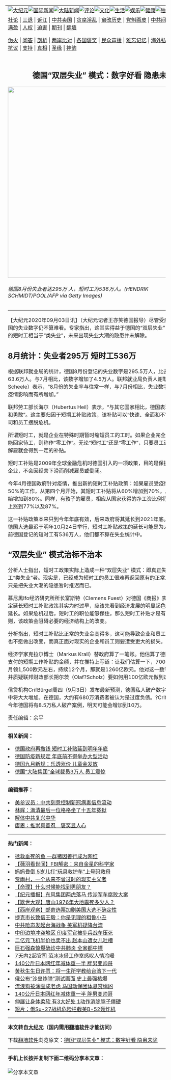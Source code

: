 <a name="1" id="1" target="_blank"></a><span id="1"></span>
<table align=center border="0"><tr><td colspan="2" VALIGN=TOP><a href="https://github.com/jjctll335/djy/blob/master/gb/nsc413.md#1"><img src="https://raw.githubusercontent.com/jjctll335/www/master/t/djy/1.jpg" title="大纪元"></a><a href="https://github.com/jjctll335/djy/blob/master/gb/n24hr.md#1"><img src="https://raw.githubusercontent.com/jjctll335/www/master/t/djy/3.jpg" title="国际新闻"></a><a href="https://github.com/jjctll335/djy/blob/master/gb/nsc413.md#1"><img src="https://raw.githubusercontent.com/jjctll335/www/master/t/djy/4.jpg" title="大陆新闻"></a><a href="https://github.com/jjctll335/djy/blob/master/gb/news392.md#1"><img src="https://raw.githubusercontent.com/jjctll335/www/master/t/djy/5.jpg" title="评论"></a><a href="https://github.com/jjctll335/djy/blob/master/gb/news2007.md#1"><img src="https://raw.githubusercontent.com/jjctll335/www/master/t/djy/6.jpg" title="文化"></a><a href="https://github.com/jjctll335/djy/blob/master/gb/news2008.md#1"><img src="https://raw.githubusercontent.com/jjctll335/www/master/t/djy/7.jpg" title="生活"></a><a href="https://github.com/jjctll335/djy/blob/master/gb/ncyule.md#1"><img src="https://raw.githubusercontent.com/jjctll335/www/master/t/djy/8.jpg" title="娱乐"></a><a href="https://github.com/jjctll335/djy/blob/master/gb/nsc1002.md#1"><img src="https://raw.githubusercontent.com/jjctll335/www/master/t/djy/9.jpg" title="健康"><a href="https://github.com/jjctll335/djy/blob/master/gb/nf6092.md#1"><img src="https://raw.githubusercontent.com/jjctll335/www/master/t/djy/10a.jpg" title="独家"></a><a href="https://github.com/jjctll335/djy/blob/master/gb/nf4514.md#1"><img src="https://raw.githubusercontent.com/jjctll335/www/master/t/djy/12a.jpg" title="头条"></a></td></tr>
<tr><td colspan="2" VALIGN=TOP><a target="_blank" href="https://github.com/jjctll335/djy/blob/master/gb/9p.md#1">社论</a> | <a target="_blank" href="https://github.com/jjctll335/djy/blob/master/gb/nf5657.md#1">三退</a> | <a target="_blank" href="https://github.com/jjctll335/djy/blob/master/gb/nf6124.md#1">诉江</a> | <a target="_blank" href="https://github.com/jjctll335/djy/blob/master/gb/nf1176117.md#1">中共卖国</a> | <a target="_blank" href="https://github.com/jjctll335/djy/blob/master/gb/nf5773.md#1">贪腐淫乱</a> | <a target="_blank" href="https://github.com/jjctll335/djy/blob/master/gb/nf1176115.md#1">窜改历史</a> | <a target="_blank" href="https://github.com/jjctll335/djy/blob/master/gb/nf1176107.md#1">党魁画皮</a> | <a target="_blank" href="https://github.com/jjctll335/djy/blob/master/gb/nf1320400.md#1">中共间谍</a> | <a target="_blank" href="https://github.com/jjctll335/djy/blob/master/gb/nf1176114.md#1">破坏传统</a> | <a target="_blank" href="https://github.com/jjctll335/ntdtv/blob/master/gb/prog447_1.md#1">恶贯满盈</a> | <a target="_blank" href="https://github.com/jjctll335/djy/blob/master/gb/ncid278.md#1">人权</a> | <a target="_blank" href="https://github.com/jjctll335/djy/blob/master/gb/nf1176111.md#1">迫害</a> | <a target="_blank" href="https://gitlab.com/szzdlab/mh-qikan/blob/master/README.md#1">期刊</a> | <a target="_blank" href="https://github.com/jjctll335/www/blob/master/README.md?zsrh#8">翻墙</a></p><p><a target="_blank" href="https://github.com/jjctll335/djy/blob/master/gb/nf5562.md#1">伪火</a> | <a target="_blank" href="https://github.com/jjctll335/djy/blob/master/gb/nf4378.md#1">问答</a> | <a target="_blank" href="https://github.com/jjctll335/djy/blob/master/gb/nf5792.md#1">剖析</a> | <a target="_blank" href="https://github.com/jjctll335/djy/blob/master/gb/nf5735.md#1">两岸比对</a> | <a target="_blank" href="https://github.com/jjctll335/djy/blob/master/gb/nf6119.md#1">各国褒奖</a> | <a target="_blank" href="https://github.com/jjctll335/djy/blob/master/gb/nf6120.md#1">民众声援</a> | <a target="_blank" href="https://github.com/jjctll335/djy/blob/master/gb/nf1188594.md#1">难忘记忆</a> | <a target="_blank" href="https://github.com/jjctll335/djy/blob/master/gb/nf3180.md#1">海外弘传</a> | <a target="_blank" href="https://github.com/jjctll335/djy/blob/master/gb/nf5410.md#1">万人上访</a> | <a target="_blank" href="https://github.com/jjctll335/ntdtv/blob/master/gb/prog1530_1.md#1">和平抗议</a> | <a target="_blank" href="https://github.com/jjctll335/djy/blob/master/gb/nf4386.md#1">支持</a> | <a target="_blank" href="https://github.com/jjctll335/djy/blob/master/gb/nf4389.md#1">真相</a> | <a target="_blank" href="https://github.com/jjctll335/djy/blob/master/gb/nf5790.md#1">圣缘</a> | <a target="_blank" href="https://github.com/jjctll335/djy/blob/master/gb/nf4786.md#1">神韵</a></td></tr>
<tr><td VALIGN=TOP width="626"><h2 align=center>德国“双层失业” 模式：数字好看 隐患未除</h2>
<img width="600" src="https://i.epochtimes.com/assets/uploads/2020/09/GettyImages-1210704002-600x400.jpg" />
<h6>德国8月份失业者达295万 人，短时工为536万人。(HENDRIK SCHMIDT/POOL/AFP via Getty Images)
</h6>
<hr>
	<p>【大纪元2020年09月03日讯】（大纪元记者王亦笑<ahref="https://github.com/jjctll335/djy/blob/master/gb/tag/%E5%BE%B7%E5%9B%BD.md#1">德国</a>报导）尽管受疫情拖累，德国的失业数字仍不算难看。专家指出，这其实得益于德国的“双层失业” 模式，但德国的短时工相当于“类失业”，未来出现失业大潮的隐患并未解除。</p>
<h2>8月统计：失业者295万 短时工536万</h2>
<p>根据联邦就业局的统计，<ahref="https://github.com/jjctll335/djy/blob/master/gb/tag/%E5%BE%B7%E5%9B%BD.md#1">德国</a>8月份登记的失业数字是295.5万人，比去年同期增加63.6万人。与7月相比，该数字增加了4.5万人。联邦就业局负责人谢勒（Detlef Scheele）表示，“8月份的失业率与往常一样，与7月份相比，失业数字没有因为受疫情影响而有所增加。”</p>
<p>联邦劳工部长海尔（Hubertus Heil）表示，“与其它国家相比，德国表现得非常健壮和勇敢”。这主要归因于短期工补贴政策，该补贴可以“快速、全面和不官僚地”帮助公司和员工摆脱危机。</p>
<p>所谓短时工，就是企业在特殊时期暂时缩短员工的工时。如果企业完全停工，员工只能回家待工，则称作“零工作”。无论“短时工”还是“零工作”，只要员工还没有被企业解雇就会得到一定的补贴。</p>
<p>短时工补贴是2009年全球金融危机时德国引入的一项政策，目的是保护陷入困境的企业，不会因经营下滑而削减雇员或倒闭。</p>
<p>今年4月德国政府针对疫情，推出新的短时工补贴政策：如果雇员受疫情影响缩减了50%的工作，从第四个月开始，其短时工补贴将从60%增加到70%，从第七个月开始增加到80%。同样，有孩子的雇员，相应从国家获得的净工资比例将从67%逐步上涨到77%以及87%。</p>
<p>这一补贴政策本来只到今年年底有效，后来政府将其延长到2021年底。德媒分析，德国大选最迟于明年10月24日举行，短时工补贴政策的延长可能是为大选考虑。目前德国登记的短时工有536万人，他们都不算在失业统计中。</p>
<h2>“双层失业” 模式治标不治本</h2>
<p>分析人士指出，短时工政策实际上造成一种“双层失业” 模式：即真正失业者加上短时工“类失业”者。现实是，已经成为短时工的员工很难再返回原有的正常工作。短时工只是把失业大潮的隐患暂时推迟而已。</p>
<p>慕尼黑Ifo经济研究所所长富斯特（Clemens Fuest）对德国《商报》表示，现在就决定延长短时工补贴政策其实为时过早，应该先看到经济发展的明显起色，再决定是否延长。如果危机过后，短时工的职位能够保住，那么短时工补贴才是有意义的。否则，该政策会阻碍必要的经济结构上的改变。</p>
<p>分析指出，短时工补贴比正常的失业金高得多，这可能导致企业和员工宁可维持现状也不愿做出改变，而真正面对现实的企业和员工则要遭受更大的损失。</p>
<p>经济学家克拉尔博士（Markus Krall）替政府算了一笔账。他估算了德国纳税人将要支付的短期工作补贴的金额，并在推特上写道：让我们估算一下，700万短时工，每月领1,500欧元左右，持续12个月，那就是1260亿欧元。他对这一数字感到惊讶，并质疑联邦财政部长朔尔茨（Olaf?Scholz）要如何用100亿欧元做到这一点。</p>
<p>信贷机构CrifBürgel周四（9月3日）发布最新预测，德国私人破产数字在未来几个月中将大大增加。在德国，大约有680万消费者被认为是过度负债。?CrifBürgel预计，今年德国将有8.5万私人破产案例，明天可能会增加到10万。</p>
<p>责任编辑：余平</p>
	
<hr>


<strong>相关新闻：</strong>
<li><a href="https://github.com/jjctll335/djy/blob/master/gb/20/8/26/n12358869.md#1">德国政府再撒钱 短时工补贴延到明年年底</a></li>
<li><a href="https://github.com/jjctll335/djy/blob/master/gb/20/8/27/n12361478.md#1">德国防疫新规定 年底前不得举办大型活动</a></li>
<li><a href="https://github.com/jjctll335/djy/blob/master/gb/20/8/31/n12370887.md#1">德国九月新规：乐透涨价 儿童金发放</a></li>
<li><a href="https://github.com/jjctll335/djy/blob/master/gb/20/9/1/n12373642.md#1">德国“大陆集团”全球裁员3万人 员工震惊</a></li>
<hr>


<strong>编辑推荐：</strong>
<li><a href="https://github.com/onzhi266/djy/blob/master/gb/20/2/22/n11887949.md#1">美参议员：中共刻意控制新冠病毒信息流动</a></li>
<li><a href="https://github.com/tsiac2612/djy/blob/master/gb/18/12/21/n10925502.md#1" target="_blank">林辉：满清最后一位格格坐了十五年冤狱</a></li><li><a href="https://github.com/jjctll335/djy/blob/master/gb/18/3/21/n10237682.md?dfh#1" target="_blank">解体中共复兴中华</a></li><li><a href="https://github.com/tsiac2612/djy/blob/master/gb/13/5/15/n3871061.md#1" target="_blank">唐恩：推崇真善忍　褒奖显人心</a></li>
<hr>

<strong>热门新闻：</strong>
<li><a href="https://github.com/jjctll335/djy/blob/master/gb/20/8/28/n12363346.md#1">拯救垂死的鱼 一群猪因善行成为网红</a></li>
<li><a href="https://github.com/jjctll335/djy/blob/master/gb/20/8/29/n12366370.md#1">【薇羽看世间】FBI解密：来自金星的科学家</a></li>
<li><a href="https://github.com/jjctll335/djy/blob/master/gb/20/8/31/n12368878.md#1">妈妈昏倒 5岁儿打“玩具救护车”上号码救母</a></li>
<li><a href="https://github.com/jjctll335/djy/blob/master/gb/20/6/13/n12183566.md#1">贾雨村，一个从来不曾过时的现实主义者</a></li>
<li><a href="https://github.com/jjctll335/djy/blob/master/gb/20/8/10/n12318960.md#1">【命理】什么时候能找到男朋友？</a></li>
<li><a href="https://github.com/jjctll335/djy/blob/master/gb/20/9/2/n12374910.md#1">【纪元播报】东风集团两虎落马 传涉军车腐败大案</a></li>
<li><a href="https://github.com/jjctll335/djy/blob/master/gb/20/8/26/n12358574.md#1">【欺世大观】唐山1976年大地震死多少人？</a></li>
<li><a href="https://github.com/jjctll335/djy/blob/master/gb/20/9/3/n12376889.md#1">【西岸观察】邮寄选票加剧美国大选不确定性</a></li>
<li><a href="https://github.com/jjctll335/djy/blob/master/gb/20/9/1/n12372846.md#1">捷克市长致信王毅：你是无理的粗鲁小丑</a></li>
<li><a href="https://github.com/jjctll335/djy/blob/master/gb/20/9/1/n12373757.md#1">中共呛声发起台海战争 美军机疑降台湾</a></li>
<li><a href="https://github.com/jjctll335/djy/blob/master/gb/20/9/1/n12372566.md#1">中印边境冲突地区 印度军官被步兵战车压死</a></li>
<li><a href="https://github.com/jjctll335/djy/blob/master/gb/20/9/1/n12373697.md#1">二亿元飞机半价也卖不出 赵本山遭女儿吐槽</a></li>
<li><a href="https://github.com/jjctll335/djy/blob/master/gb/20/9/3/n12376709.md#1">巨石强森惊爆确诊中共肺炎 全家都中镖</a></li>
<li><a href="https://github.com/jjctll335/djy/blob/master/gb/20/8/31/n12371304.md#1">7天内2起官司 范冰冰借工作室感叹人情冷暖</a></li>
<li><a href="https://github.com/jjctll335/djy/blob/master/gb/20/8/31/n12369774.md#1">140公斤日本网红年减体重一半 胖男变帅哥</a></li>
<li><a href="https://github.com/jjctll335/djy/blob/master/gb/20/9/2/n12375748.md#1">黄秋生生日许愿：将一生所学教给台湾下一代</a></li>
<li><a href="https://github.com/jjctll335/djy/blob/master/gb/20/9/1/n12372441.md#1">俄公布“沙皇炸弹”测试画面 史上最强核爆</a></li>
<li><a href="https://github.com/jjctll335/djy/blob/master/gb/20/9/2/n12374745.md#1">流浪狗被涂画成老虎 马国动保团体悬赏缉凶</a></li>
<li><a href="https://github.com/jjctll335/djy/blob/master/gb/20/8/31/n12369774.md#1">140公斤日本网红年减体重一半 胖男变帅哥</a></li>
<li><a href="https://github.com/jjctll335/djy/blob/master/gb/20/8/31/n12370955.md#1">伸展让身体柔软 有3大好处 1动作消除脖子僵硬</a></li>
<li><a href="https://github.com/jjctll335/djy/blob/master/gb/20/8/31/n12369943.md#1">短片：俄Su-27战机危险拦截美B-52轰炸机</a></li>
<hr>

<strong>本文转自<a href="https://www.epochtimes.com">大纪元</a>（国内需用<a href="https://github.com/jjctll335/www/blob/master/README.md#8">翻墙软件</a>才能访问）</strong><p>下载<a href="https://github.com/jjctll335/www/blob/master/README.md#8">翻墙软件</a>浏览原文：<a href="https://www.epochtimes.com/gb/20/9/3/n12378176.htm">德国“双层失业” 模式：数字好看 隐患未除</a></p><hr>

<strong>手机上长按并复制下面二维码分享本文章：</strong><br><br><img src="http://www.szzd.org/v.php?action=qrcode&url=https://github.com/jjctll335/djy/blob/master/gb/20/9/3/n12378176.md%231" title="分享本文章"></td><td VALIGN=TOP><a href="https://github.com/jjctll335/djy/blob/master/gb/16/1/21/n4622075.md?dfh#1" target="_blank"><img src="https://raw.githubusercontent.com/jjctll335/djy/master/gb/300/wei-f1.jpg" title="中共的伪火骗局"  alt="中共的伪火骗局"></a><br><a href="https://github.com/jjctll335/www/blob/master/README.md?dfh#9" target="_blank"><img src="https://raw.githubusercontent.com/jjctll335/djy/master/gb/300/yong-h.jpg" title="永恒的见证"  alt="永恒的见证"></a><br><a href="https://github.com/jjctll335/djy/blob/master/gb/13/9/29/n3974789.md?dfh#1" target="_blank"><img src="https://raw.githubusercontent.com/jjctll335/djy/master/gb/300/shang-lnz.jpg" title="善良女子被中共投男牢"  alt="善良女子被中共投男牢"></a><br><a href="https://github.com/jjctll335/djy/blob/master/gb/16/3/16/n4663449.md?dfh#1" target="_blank"><img src="https://raw.githubusercontent.com/jjctll335/djy/master/gb/300/huo-z3.jpg" title="警卫目击活摘器官"  alt="警卫目击活摘器官"></a><br><a href="https://github.com/jjctll335/djy/blob/master/gb/16/8/7/n8177641.md?dfh#1" target="_blank"><img src="https://raw.githubusercontent.com/jjctll335/djy/master/gb/300/huo-z4.jpg" title="证人描述活摘恐怖"  alt="证人描述活摘恐怖"></a><br><a href="https://github.com/jjctll335/djy/blob/master/gb/10/4/19/n2881569.md?dfh#1" target="_blank"><img src="https://raw.githubusercontent.com/jjctll335/djy/master/gb/300/huo-z1.jpg" title="揭开活摘器官黑幕"  alt="揭开活摘器官黑幕"></a><br><a href="https://github.com/jjctll335/djy/blob/master/gb/10/11/7/n3077476.md?dfh#1" target="_blank"><img src="https://raw.githubusercontent.com/jjctll335/djy/master/gb/300/ma-ks.jpg" title="马克思的成魔之路"  alt="马克思的成魔之路"></a><br><a href="https://github.com/jjctll335/djy/blob/master/gb/14/6/9/n4173977.md?dfh#1" target="_blank"><img src="https://raw.githubusercontent.com/jjctll335/djy/master/gb/300/chang-zs.jpg" title="藏字石 蕴天机"  alt="藏字石 蕴天机"></a><br><a href="https://github.com/jjctll335/djy/blob/master/gb/18/5/10/n10381511.md?dfh#1" target="_blank"><img src="https://raw.githubusercontent.com/jjctll335/djy/master/gb/300/st1.jpg" title="关注3亿人三退"  alt="关注3亿人三退"></a><br><a href="https://github.com/jjctll335/djy/blob/master/gb/18/3/21/n10237682.md?dfh#1" target="_blank"><img src="https://raw.githubusercontent.com/jjctll335/djy/master/gb/300/jie-t.jpg" title="解体中共复兴中华"  alt="解体中共复兴中华"></a><br><a href="https://github.com/jjctll335/djy/blob/master/gb/9/2/9/n2422991.md?dfh#1" target="_blank"><img src="https://raw.githubusercontent.com/jjctll335/djy/master/gb/300/gao-zs.jpg" title="中共迫害良心律师"  alt="中共迫害良心律师"></a><br><a href="https://github.com/jjctll335/djy/blob/master/gb/18/12/9/n10900044.md?dfh#1" target="_blank"><img src="https://raw.githubusercontent.com/jjctll335/djy/master/gb/300/sj1.jpg" title="303万人举报江泽民"  alt="303万人举报江泽民"></a><br><a href="https://github.com/jjctll335/djy/blob/master/gb/18/8/28/n10672014.md?dfh#1" target="_blank"><img src="https://raw.githubusercontent.com/jjctll335/djy/master/gb/300/sj2.jpg" title="这些官员为何起诉江泽民"  alt="这些官员为何起诉江泽民"></a><br><a href="https://github.com/jjctll335/djy/blob/master/gb/8/12/18/n2367165.md?dfh#1" target="_blank"><img src="https://raw.githubusercontent.com/jjctll335/djy/master/gb/300/liangan.jpg" title="海峡两岸的强烈对比"  alt="海峡两岸的强烈对比"></a><br><a href="https://github.com/jjctll335/djy/blob/master/gb/15/12/10/n4593139.md?dfh#1" target="_blank"><img src="https://raw.githubusercontent.com/jjctll335/djy/master/gb/300/jia-ndzl.jpg" title="加拿大总理的贺信"  alt="加拿大总理的贺信"></a><br><a href="https://github.com/jjctll335/djy/blob/master/gb/11/6/17/n3289382.md?dfh#1" target="_blank"><img src="https://raw.githubusercontent.com/jjctll335/djy/master/gb/300/xiao-wd.jpg" title="探寻真相兼听则明"  alt="探寻真相兼听则明"></a><br><a href="https://github.com/jjctll335/djy/blob/master/gb/18/10/27/n10812623.md?dfh#1" target="_blank"><img src="https://raw.githubusercontent.com/jjctll335/djy/master/gb/300/yindu.jpg" title="印度媒体报道东方"  alt="印度媒体报道东方"></a><br><a href="https://github.com/jjctll335/djy/blob/master/gb/18/6/9/n10469652.md?dfh#1" target="_blank"><img src="https://raw.githubusercontent.com/jjctll335/djy/master/gb/300/xie-j.jpg" title="不一样的海外校园"  alt="不一样的海外校园"></a><br><a href="https://github.com/jjctll335/djy/blob/master/gb/7/4/5/n1669415.md?dfh#1" target="_blank"><img src="https://raw.githubusercontent.com/jjctll335/djy/master/gb/300/li-up.jpg" title="从大师到徒弟的传奇"  alt="从大师到徒弟的传奇"></a><br><a href="https://github.com/jjctll335/djy/blob/master/gb/17/5/26/n9191512.md?dfh#1" target="_blank"><img src="https://raw.githubusercontent.com/jjctll335/djy/master/gb/300/zfl2.jpg" title="亿万人与东方一本奇书"  alt="亿万人与东方一本奇书"></a><br><a href="https://github.com/jjctll335/djy/blob/master/gb/13/11/27/n4020290.md?dfh#1" target="_blank"><img src="https://raw.githubusercontent.com/jjctll335/djy/master/gb/300/zhen-h.jpg" title="大陆见不到的震撼场面"  alt="大陆见不到的震撼场面"></a><br><a href="https://github.com/jjctll335/djy/blob/master/gb/15/7/17/n4482910.md?dfh#1" target="_blank"><img src="https://raw.githubusercontent.com/jjctll335/djy/master/gb/300/dalu-sk.jpg" title="人心向善 大陆当初盛况"  alt="人心向善 大陆当初盛况"></a><br><a href="https://github.com/jjctll335/djy/blob/master/gb/19/1/5/n10955468.md?dfh#1" target="_blank"><img src="https://raw.githubusercontent.com/jjctll335/djy/master/gb/300/zfl1.jpg" title="追寻真理 这书讲什么"  alt="追寻真理 这书讲什么"></a><br><a href="https://github.com/jjctll335/www/blob/master/README.md?dfh#1" target="_blank"><img src="https://raw.githubusercontent.com/jjctll335/djy/master/gb/300/fq1.jpg" title="下载免费翻墙软件"  alt="下载免费翻墙软件"></a><br></td></tr></table>
